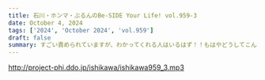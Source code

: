 ```yaml
---
title: 石川・ホンマ・ぶるんのBe-SIDE Your Life! vol.959-3
date: October 4, 2024
tags: ['2024', 'October 2024', 'vol.959']
draft: false
summary: すごい責められていますが、わかってくれる人はいるはず！！もはやどうしてこんな話になってるのかもわからないです…
---
```


http://project-phi.ddo.jp/ishikawa/ishikawa959_3.mp3
